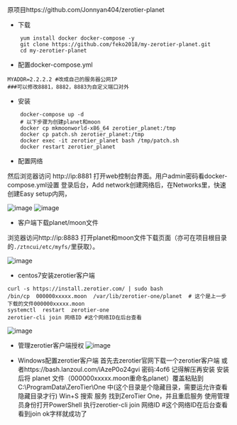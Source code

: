 原项目https://github.com/Jonnyan404/zerotier-planet 
- 下载
```
    yum install docker docker-compose -y
    git clone https://github.com/feko2018/my-zerotier-planet.git
    cd my-zerotier-planet
```

- 配置docker-compose.yml
```
MYADDR=2.2.2.2 #改成自己的服务器公网IP
###可以修改8881，8882，8883为自定义端口对外
```

- 安装
```
    docker-compose up -d
    # 以下步骤为创建planet和moon
    docker cp mkmoonworld-x86_64 zerotier_planet:/tmp
    docker cp patch.sh zerotier_planet:/tmp
    docker exec -it zerotier_planet bash /tmp/patch.sh
    docker restart zerotier_planet
````

- 配置网络

然后浏览器访问 http://ip:8881 打开web控制台界面。用户admin密码看docker-compose.yml设置
登录后台，Add network创建网络后，在Networks里，快速创建Easy setup内网，

![image](https://user-images.githubusercontent.com/38614242/219947023-a5fe2cc3-e395-4f82-a75b-68ed216e88dd.png)
![image](https://user-images.githubusercontent.com/38614242/219947090-b937f274-3b70-4b8a-86dd-510e643a5786.png)

- 客户端下载planet/moon文件

浏览器访问http://ip:8883 打开planet和moon文件下载页面（亦可在项目根目录的`./ztncui/etc/myfs/`里获取）。

![image](https://user-images.githubusercontent.com/38614242/219947241-968261ed-6886-4ba9-9c58-a54581a01dfd.png)

- centos7安装zerotier客户端
```
curl -s https://install.zerotier.com/ | sudo bash
/bin/cp  000000xxxxx.moon  /var/lib/zerotier-one/planet  # 这个是上一步下载的文件000000xxxxx.moon
systemctl  restart  zerotier-one
zerotier-cli join 网络ID #这个网络ID在后台查看
```
![image](https://user-images.githubusercontent.com/38614242/219947470-ad5fec9b-44c6-4c92-aeb8-c789d228b0e0.png)

- 管理zerotier客户端授权
![image](https://user-images.githubusercontent.com/38614242/219947575-85682df0-3fd9-4a87-bdee-c5fc20f57ce3.png)

- Windows配置zerotier客户端
首先去zerotier官网下载一个zerotier客户端
或者https://bash.lanzoul.com/iAzeP0o24gvi 密码:4of6  记得解压再安装
安装后将 planet 文件（000000xxxxx.moon重命名planet）覆盖粘贴到 C:\ProgramData\ZeroTier\One 中(这个目录是个隐藏目录，需要运允许查看隐藏目录才行)
Win+S 搜索 服务
找到ZeroTier One，并且重启服务
使用管理员身份打开PowerShell
执行zerotier-cli join 网络ID #这个网络ID在后台查看
看到join ok字样就成功了

